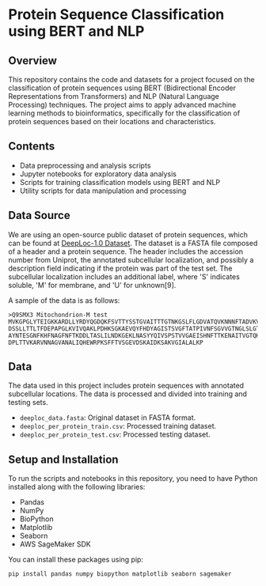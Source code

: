 # Protein Sequence Classification using BERT and NLP

## Overview
This repository contains the code and datasets for a project focused on the classification of protein sequences using BERT (Bidirectional Encoder Representations from Transformers) and NLP (Natural Language Processing) techniques. The project aims to apply advanced machine learning methods to bioinformatics, specifically for the classification of protein sequences based on their locations and characteristics.

## Contents
- Data preprocessing and analysis scripts
- Jupyter notebooks for exploratory data analysis
- Scripts for training classification models using BERT and NLP
- Utility scripts for data manipulation and processing

## Data Source
We are using an open-source public dataset of protein sequences, which can be found at [DeepLoc-1.0 Dataset](https://services.healthtech.dtu.dk/services/DeepLoc-1.0/). The dataset is a FASTA file composed of a header and a protein sequence. The header includes the accession number from Uniprot, the annotated subcellular localization, and possibly a description field indicating if the protein was part of the test set. The subcellular localization includes an additional label, where 'S' indicates soluble, 'M' for membrane, and 'U' for unknown[9].

A sample of the data is as follows:

```
>Q9SMX3 Mitochondrion-M test
MVKGPGLYTEIGKKARDLLYRDYQGDQKFSVTTYSSTGVAITTTGTNKGSLFLGDVATQVKNNNFTADVKVST
DSSLLTTLTFDEPAPGLKVIVQAKLPDHKSGKAEVQYFHDYAGISTSVGFTATPIVNFSGVVGTNGLSLGTDV
AYNTESGNFKHFNAGFNFTKDDLTASLILNDKGEKLNASYYQIVSPSTVVGAEISHNFTTKENAITVGTQHAL
DPLTTVKARVNNAGVANALIQHEWRPKSFFTVSGEVDSKAIDKSAKVGIALALKP
```

## Data
The data used in this project includes protein sequences with annotated subcellular locations. The data is processed and divided into training and testing sets.

- `deeploc_data.fasta`: Original dataset in FASTA format.
- `deeploc_per_protein_train.csv`: Processed training dataset.
- `deeploc_per_protein_test.csv`: Processed testing dataset.

## Setup and Installation
To run the scripts and notebooks in this repository, you need to have Python installed along with the following libraries:
- Pandas
- NumPy
- BioPython
- Matplotlib
- Seaborn
- AWS SageMaker SDK

You can install these packages using pip:
```bash
pip install pandas numpy biopython matplotlib seaborn sagemaker
